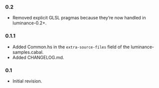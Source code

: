 ### 0.2

- Removed explicit GLSL pragmas because they’re now handled in luminance-0.2+.

### 0.1.1

- Added Common.hs in the `extra-source-files` field of the luminance-samples.cabal.
- Added CHANGELOG.md.

### 0.1

- Initial revision.
